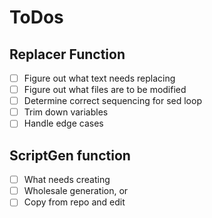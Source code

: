 # ToDos

## Replacer Function

- [ ] Figure out what text needs replacing
- [ ] Figure out what files are to be modified
- [ ] Determine correct sequencing for sed loop
- [ ] Trim down variables
- [ ] Handle edge cases

## ScriptGen function

- [ ] What needs creating
- [ ] Wholesale generation, or
- [ ] Copy from repo and edit

